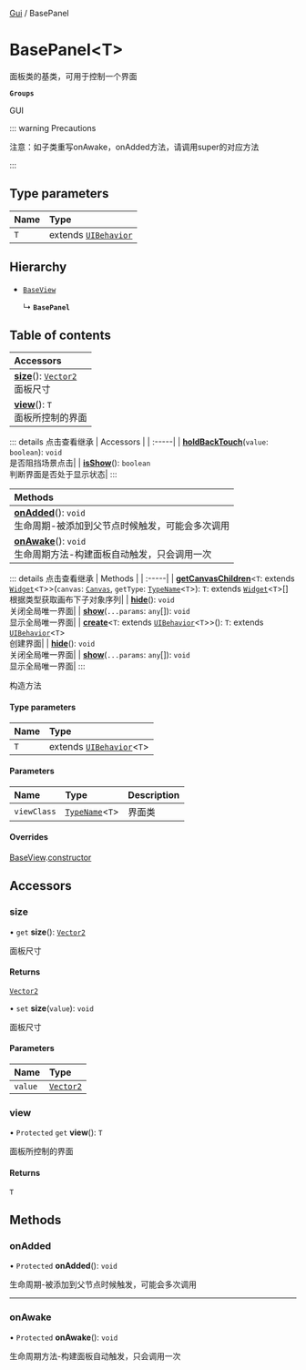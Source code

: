 [Gui](../groups/Gui.Gui.md) / BasePanel

# BasePanel<T\> <Badge type="tip" text="Class" /> <Score text="BasePanel<T\>" />

面板类的基类，可用于控制一个界面

**`Groups`**

GUI

::: warning Precautions

注意：如子类重写onAwake，onAdded方法，请调用super的对应方法

:::

## Type parameters

| Name | Type |
| :------ | :------ |
| `T` | extends [`UIBehavior`](UI.UIBehavior.md) |

## Hierarchy

- [`BaseView`](Extension.BaseView.md)

  ↳ **`BasePanel`**

## Table of contents

| Accessors |
| :-----|
| **[size](Extension.BasePanel.md#size)**(): [`Vector2`](Type.Vector2.md) <br> 面板尺寸|
| **[view](Extension.BasePanel.md#view)**(): `T` <br> 面板所控制的界面|


::: details 点击查看继承
| Accessors |
| :-----|
| **[holdBackTouch](Extension.BaseView.md#holdbacktouch)**(`value`: `boolean`): `void` <br> 是否阻挡场景点击|
| **[isShow](Extension.BaseView.md#isshow)**(): `boolean` <br> 判断界面是否处于显示状态|
:::


| Methods |
| :-----|
| **[onAdded](Extension.BasePanel.md#onadded)**(): `void` <br> 生命周期-被添加到父节点时候触发，可能会多次调用|
| **[onAwake](Extension.BasePanel.md#onawake)**(): `void` <br> 生命周期方法-构建面板自动触发，只会调用一次|


::: details 点击查看继承
| Methods |
| :-----|
| **[getCanvasChildren](Extension.BaseView.md#getcanvaschildren)**<`T`: extends [`Widget`](UI.Widget.md)<`T`\>\>(`canvas`: [`Canvas`](UI.Canvas.md), `getType`: [`TypeName`](../interfaces/Type.TypeName.md)<`T`\>): `T`: extends [`Widget`](UI.Widget.md)<`T`\>[] <br> 根据类型获取画布下子对象序列|
| **[hide](Extension.BaseView.md#hide)**(): `void` <br> 关闭全局唯一界面|
| **[show](Extension.BaseView.md#show)**(`...params`: `any`[]): `void` <br> 显示全局唯一界面|
| **[create](Extension.BaseView.md#create)**<`T`: extends [`UIBehavior`](UI.UIBehavior.md)<`T`\>\>(): `T`: extends [`UIBehavior`](UI.UIBehavior.md)<`T`\> <br> 创建界面|
| **[hide](Extension.BaseView.md#hide-1)**(): `void` <br> 关闭全局唯一界面|
| **[show](Extension.BaseView.md#show-1)**(`...params`: `any`[]): `void` <br> 显示全局唯一界面|
:::


构造方法

#### Type parameters

| Name | Type |
| :------ | :------ |
| `T` | extends [`UIBehavior`](UI.UIBehavior.md)<`T`\> |

#### Parameters

| Name | Type | Description |
| :------ | :------ | :------ |
| `viewClass` | [`TypeName`](../interfaces/Type.TypeName.md)<`T`\> |  界面类 |

#### Overrides

[BaseView](Extension.BaseView.md).[constructor](Extension.BaseView.md#constructor)

## Accessors

### size <Score text="size" /> 

• `get` **size**(): [`Vector2`](Type.Vector2.md)

面板尺寸

#### Returns

[`Vector2`](Type.Vector2.md)

• `set` **size**(`value`): `void`

面板尺寸

#### Parameters

| Name | Type |
| :------ | :------ |
| `value` | [`Vector2`](Type.Vector2.md) |



### view <Score text="view" /> 

• `Protected` `get` **view**(): `T`

面板所控制的界面

#### Returns

`T`


## Methods

### onAdded <Score text="onAdded" /> 

• `Protected` **onAdded**(): `void` <Badge type="tip" text="client" />

生命周期-被添加到父节点时候触发，可能会多次调用



___

### onAwake <Score text="onAwake" /> 

• `Protected` **onAwake**(): `void` <Badge type="tip" text="client" />

生命周期方法-构建面板自动触发，只会调用一次


